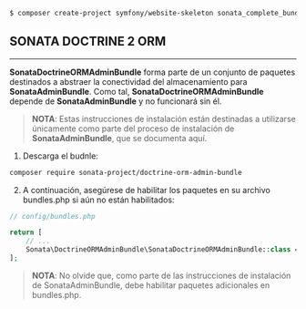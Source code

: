 ```bash
$ composer create-project symfony/website-skeleton sonata_complete_bundle
```

## SONATA DOCTRINE 2 ORM

---

**SonataDoctrineORMAdminBundle** forma parte de un conjunto de paquetes destinados a abstraer la conectividad del almacenamiento para **SonataAdminBundle**. Como tal, **SonataDoctrineORMAdminBundle** depende de **SonataAdminBundle** y no funcionará sin él.

> **NOTA**: Estas instrucciones de instalación están destinadas a utilizarse únicamente como parte del proceso de instalación de **SonataAdminBundle**, que se documenta aquí.

1. Descarga el budnle:

```bash
composer require sonata-project/doctrine-orm-admin-bundle
```

2. A continuación, asegúrese de habilitar los paquetes en su archivo bundles.php si aún no están habilitados:

```php
// config/bundles.php

return [
    // ...
    Sonata\DoctrineORMAdminBundle\SonataDoctrineORMAdminBundle::class => ['all' => true],
];
```

> **NOTA**: No olvide que, como parte de las instrucciones de instalación de SonataAdminBundle, debe habilitar paquetes adicionales en bundles.php.